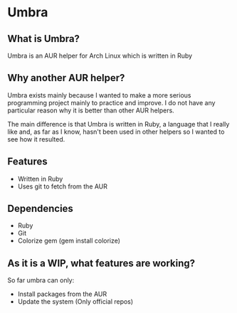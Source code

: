 # Umbra
## What is Umbra?
Umbra is an AUR helper for Arch Linux which is written in Ruby

## Why another AUR helper?
Umbra exists mainly because I wanted to make a more serious programming project mainly to practice and improve. I do not have any particular reason why it is better than other AUR helpers.

The main difference is that Umbra is written in Ruby, a language that I really like and, as far as I know, hasn't been used in other helpers so I wanted to see how it resulted.

## Features
* Written in Ruby
* Uses git to fetch from the AUR

## Dependencies
* Ruby
* Git
* Colorize gem (gem install colorize)

## As it is a WIP, what features are working?
So far umbra can only:
* Install packages from the AUR
* Update the system (Only official repos)
